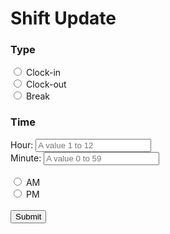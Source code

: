 <!DOCTYPE html>

<html lang="en" xmlns="http://www.w3.org/1999/xhtml">
<head>
    <meta charset="utf-8" />
</head>
<body>
    <h1>Shift Update</h1>
    <form action="/action_page.php">
        <h3>Type</h3>
        <input type="radio" id="clockin" name="shifttype" value="Clock-in">
        <label for="html">Clock-in</label><br>
        <input type="radio" id="clockout" name="shifttype" value="Clock-out">
        <label for="css">Clock-out</label><br>
        <input type="radio" id="break" name="shifttype" value="Break">
        <label for="css">Break</label><br>
        <h3>Time</h3>
        <label for="hours">Hour:</label>
        <input type="text" id="hour" name="hour" placeholder="A value 1 to 12"><br>
        <label for="minute">Minute:</label>
        <input type="text" id="minute" name="minute" placeholder="A value 0 to 59"><br><br>
        <input type="radio" id="am" name="ampm" value="AM">
        <label for="html">AM</label><br>
        <input type="radio" id="pm" name="ampm" value="PM">
        <label for="css">PM</label><br>
        <br>
        <input type="submit" value="Submit">
    </form>
</body>
</html>
